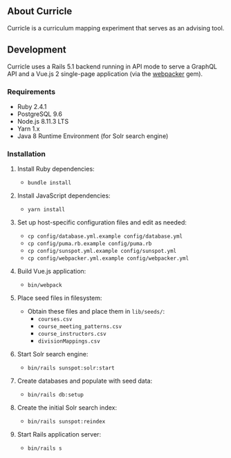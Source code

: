 ## About Curricle

Curricle is a curriculum mapping experiment that serves as an advising tool.

## Development

Curricle uses a Rails 5.1 backend running in API mode to serve a GraphQL API and a Vue.js 2 single-page application (via the [webpacker](https://github.com/rails/webpacker) gem).

### Requirements
* Ruby 2.4.1
* PostgreSQL 9.6
* Node.js 8.11.3 LTS
* Yarn 1.x
* Java 8 Runtime Environment (for Solr search engine)

### Installation
1. Install Ruby dependencies:
    * `bundle install`

1. Install JavaScript dependencies:
    * `yarn install`

1. Set up host-specific configuration files and edit as needed:
    * `cp config/database.yml.example config/database.yml`
    * `cp config/puma.rb.example config/puma.rb`
    * `cp config/sunspot.yml.example config/sunspot.yml`
    * `cp config/webpacker.yml.example config/webpacker.yml`

1. Build Vue.js application:
    * `bin/webpack`

1. Place seed files in filesystem:
   * Obtain these files and place them in `lib/seeds/`:
      * `courses.csv`
      * `course_meeting_patterns.csv`
      * `course_instructors.csv`
      * `divisionMappings.csv`

1. Start Solr search engine:
   * `bin/rails sunspot:solr:start`

1. Create databases and populate with seed data:
    * `bin/rails db:setup`
    
1. Create the initial Solr search index:
    * `bin/rails sunspot:reindex`

1. Start Rails application server:
    * `bin/rails s`
